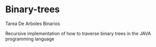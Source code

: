 # Binary-trees
Tarea De Arboles Binarios

Recursive implementation of how to traverse binary trees in the JAVA programming language
